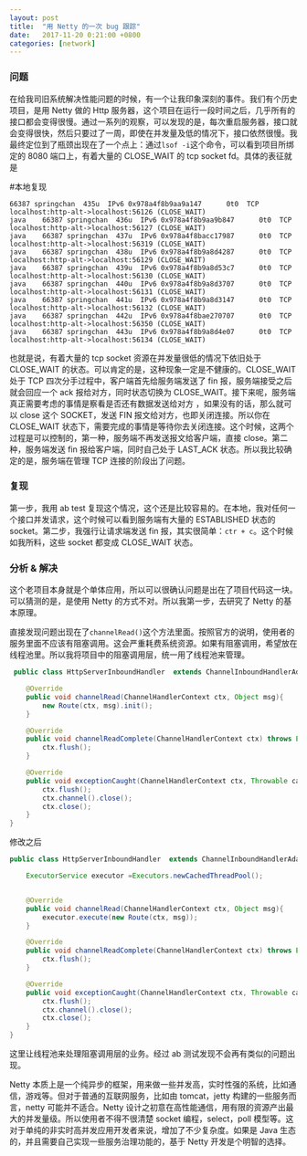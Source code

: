 ```yaml
---
layout: post
title:  "用 Netty 的一次 bug 跟踪"
date:   2017-11-20 0:21:00 +0800
categories: [network]
---
```


### 问题
在给我司旧系统解决性能问题的时候，有一个让我印象深刻的事件。我们有个历史项目，是用 Netty 做的 Http 服务器，这个项目在运行一段时间之后，几乎所有的接口都会变得很慢。通过一系列的观察，可以发现的是，每次重启服务器，接口就会变得很快，然后只要过了一周，即使在并发量及低的情况下，接口依然很慢。我最终定位到了瓶颈出现在了一个点上：通过`lsof -i`这个命令，可以看到项目所绑定的 8080 端口上，有着大量的 CLOSE_WAIT 的 tcp socket fd。具体的表征就是

#本地复现
```shell
66387 springchan  435u  IPv6 0x978a4f8b9aa9a147      0t0  TCP localhost:http-alt->localhost:56126 (CLOSE_WAIT)
java    66387 springchan  436u  IPv6 0x978a4f8b9aa9b847      0t0  TCP localhost:http-alt->localhost:56127 (CLOSE_WAIT)
java    66387 springchan  437u  IPv6 0x978a4f8bacc17987      0t0  TCP localhost:http-alt->localhost:56319 (CLOSE_WAIT)
java    66387 springchan  438u  IPv6 0x978a4f8b9a8d4287      0t0  TCP localhost:http-alt->localhost:56129 (CLOSE_WAIT)
java    66387 springchan  439u  IPv6 0x978a4f8b9a8d53c7      0t0  TCP localhost:http-alt->localhost:56130 (CLOSE_WAIT)
java    66387 springchan  440u  IPv6 0x978a4f8b9a8d3707      0t0  TCP localhost:http-alt->localhost:56131 (CLOSE_WAIT)
java    66387 springchan  441u  IPv6 0x978a4f8b9a8d3147      0t0  TCP localhost:http-alt->localhost:56132 (CLOSE_WAIT)
java    66387 springchan  442u  IPv6 0x978a4f8bae270707      0t0  TCP localhost:http-alt->localhost:56350 (CLOSE_WAIT)
java    66387 springchan  443u  IPv6 0x978a4f8b9a8d4e07      0t0  TCP localhost:http-alt->localhost:56134 (CLOSE_WAIT)
```

也就是说，有着大量的 tcp socket 资源在并发量很低的情况下依旧处于 CLOSE_WAIT 的状态。可以肯定的是，这种现象一定是不健康的。CLOSE_WAIT 处于 TCP 四次分手过程中，客户端首先给服务端发送了 fin 报，服务端接受之后就会回应一个 ack 报给对方，同时状态切换为 CLOSE_WAIT。接下来呢，服务端真正需要考虑的事情是察看是否还有数据发送给对方 ，如果没有的话，那么就可以 close 这个 SOCKET，发送 FIN 报文给对方，也即关闭连接。所以你在 CLOSE_WAIT 状态下，需要完成的事情是等待你去关闭连接。这个时候，这两个过程是可以控制的，第一种，服务端不再发送报文给客户端，直接 close。第二种，服务端发送 fin 报给客户端，同时自己处于 LAST_ACK 状态。所以我比较确定的是，服务端在管理 TCP 连接的阶段出了问题。

### 复现
第一步，我用 ab test 复现这个情况，这个还是比较容易的。在本地，我对任何一个接口并发请求，这个时候可以看到服务端有大量的 ESTABLISHED 状态的 socket。第二步，我强行让请求端发送 fin 报，其实很简单：`ctr + c`。这个时候如我所料，这些 socket 都变成 CLOSE_WAIT 状态。

### 分析 & 解决
这个老项目本身就是个单体应用，所以可以很确认问题是出在了项目代码这一块。可以猜测的是，是使用 Netty 的方式不对。所以我第一步，去研究了 Netty 的基本原理。

直接发现问题出现在了`channelRead()`这个方法里面。按照官方的说明，使用者的服务里面不应该有阻塞调用。这会严重耗费系统资源。如果有阻塞调用，希望放在线程池里。所以我将项目中的阻塞调用层，统一用了线程池来管理。

```java
 public class HttpServerInboundHandler  extends ChannelInboundHandlerAdapter{

    @Override
    public void channelRead(ChannelHandlerContext ctx, Object msg){
        new Route(ctx, msg).init();
    }

    @Override
    public void channelReadComplete(ChannelHandlerContext ctx) throws Exception {
        ctx.flush();
    }

    @Override
    public void exceptionCaught(ChannelHandlerContext ctx, Throwable cause) {
    	ctx.flush();
        ctx.channel().close();
        ctx.close();
    }
}
```

修改之后

```java
public class HttpServerInboundHandler  extends ChannelInboundHandlerAdapter{

    ExecutorService executor =Executors.newCachedThreadPool();


    @Override
    public void channelRead(ChannelHandlerContext ctx, Object msg){
        executor.execute(new Route(ctx, msg));
    }

    @Override
    public void channelReadComplete(ChannelHandlerContext ctx) throws Exception {
        ctx.flush();
    }

    @Override
    public void exceptionCaught(ChannelHandlerContext ctx, Throwable cause) {
    	ctx.flush();
        ctx.channel().close();
        ctx.close();
    }
}
```
这里让线程池来处理阻塞调用层的业务。经过 ab 测试发现不会再有类似的问题出现。

Netty 本质上是一个纯异步的框架，用来做一些并发高，实时性强的系统，比如通信，游戏等。但对于普通的互联网服务，比如由 tomcat，jetty 构建的一些服务而言，netty 可能并不适合。Netty 设计之初意在高性能通信，用有限的资源产出最大的并发量级。所以使用者不得不很清楚 socket 编程，select，poll 模型等。这对于单纯的非实时高并发应用开发者来说，增加了不少复杂度。如果是 Java 生态的，并且需要自己实现一些服务治理功能的，基于 Netty 开发是个明智的选择。

